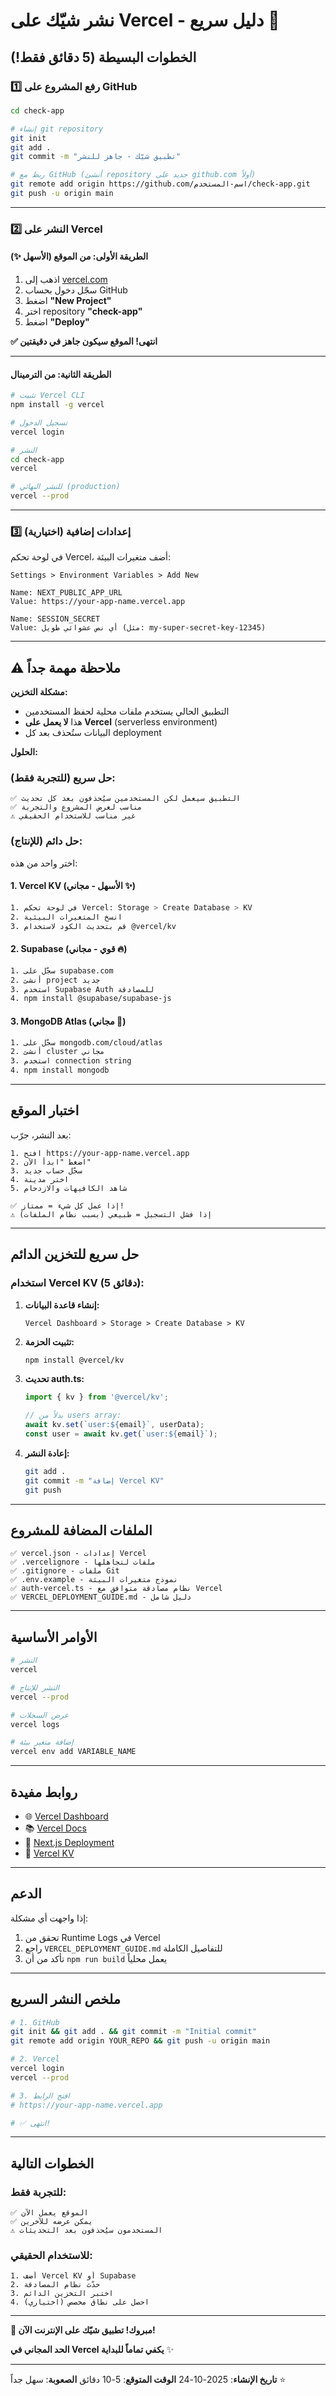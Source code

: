 # نشر شيّك على Vercel - دليل سريع 🚀

## الخطوات البسيطة (5 دقائق فقط!)

### 1️⃣ رفع المشروع على GitHub

```bash
cd check-app

# إنشاء git repository
git init
git add .
git commit -m "تطبيق شيّك - جاهز للنشر"

# ربط مع GitHub (أنشئ repository جديد على github.com أولاً)
git remote add origin https://github.com/اسم-المستخدم/check-app.git
git push -u origin main
```

---

### 2️⃣ النشر على Vercel

#### الطريقة الأولى: من الموقع (الأسهل ✨)

1. اذهب إلى [vercel.com](https://vercel.com)
2. سجّل دخول بحساب GitHub
3. اضغط **"New Project"**
4. اختر repository **"check-app"**
5. اضغط **"Deploy"**

**✅ انتهى! الموقع سيكون جاهز في دقيقتين**

---

#### الطريقة الثانية: من الترمينال

```bash
# تثبيت Vercel CLI
npm install -g vercel

# تسجيل الدخول
vercel login

# النشر
cd check-app
vercel

# للنشر النهائي (production)
vercel --prod
```

---

### 3️⃣ إعدادات إضافية (اختيارية)

في لوحة تحكم Vercel، أضف متغيرات البيئة:

```
Settings > Environment Variables > Add New

Name: NEXT_PUBLIC_APP_URL
Value: https://your-app-name.vercel.app

Name: SESSION_SECRET  
Value: أي نص عشوائي طويل (مثل: my-super-secret-key-12345)
```

---

## ⚠️ ملاحظة مهمة جداً

**مشكلة التخزين:**
- التطبيق الحالي يستخدم ملفات محلية لحفظ المستخدمين
- هذا **لا يعمل على Vercel** (serverless environment)
- البيانات ستُحذف بعد كل deployment

**الحلول:**

### حل سريع (للتجربة فقط):
```
✅ التطبيق سيعمل لكن المستخدمين سيُحذفون بعد كل تحديث
✅ مناسب لعرض المشروع والتجربة
⚠️ غير مناسب للاستخدام الحقيقي
```

### حل دائم (للإنتاج):
اختر واحد من هذه:

#### 1. **Vercel KV** (الأسهل - مجاني ✨)
```bash
1. في لوحة تحكم Vercel: Storage > Create Database > KV
2. انسخ المتغيرات البيئية
3. قم بتحديث الكود لاستخدام @vercel/kv
```

#### 2. **Supabase** (قوي - مجاني 🔥)
```bash
1. سجّل على supabase.com
2. أنشئ project جديد
3. استخدم Supabase Auth للمصادقة
4. npm install @supabase/supabase-js
```

#### 3. **MongoDB Atlas** (مجاني 🍃)
```bash
1. سجّل على mongodb.com/cloud/atlas  
2. أنشئ cluster مجاني
3. استخدم connection string
4. npm install mongodb
```

---

## اختبار الموقع

بعد النشر، جرّب:

```
1. افتح https://your-app-name.vercel.app
2. اضغط "ابدأ الآن"
3. سجّل حساب جديد
4. اختر مدينة
5. شاهد الكافيهات والازدحام

✅ إذا عمل كل شيء = ممتاز!
⚠️ إذا فشل التسجيل = طبيعي (بسبب نظام الملفات)
```

---

## حل سريع للتخزين الدائم

### استخدام Vercel KV (5 دقائق):

1. **إنشاء قاعدة البيانات:**
   ```
   Vercel Dashboard > Storage > Create Database > KV
   ```

2. **تثبيت الحزمة:**
   ```bash
   npm install @vercel/kv
   ```

3. **تحديث auth.ts:**
   ```typescript
   import { kv } from '@vercel/kv';
   
   // بدلاً من users array:
   await kv.set(`user:${email}`, userData);
   const user = await kv.get(`user:${email}`);
   ```

4. **إعادة النشر:**
   ```bash
   git add .
   git commit -m "إضافة Vercel KV"
   git push
   ```

---

## الملفات المضافة للمشروع

```
✅ vercel.json - إعدادات Vercel
✅ .vercelignore - ملفات لتجاهلها  
✅ .gitignore - ملفات Git
✅ .env.example - نموذج متغيرات البيئة
✅ auth-vercel.ts - نظام مصادقة متوافق مع Vercel
✅ VERCEL_DEPLOYMENT_GUIDE.md - دليل شامل
```

---

## الأوامر الأساسية

```bash
# النشر
vercel

# النشر للإنتاج
vercel --prod

# عرض السجلات
vercel logs

# إضافة متغير بيئة
vercel env add VARIABLE_NAME
```

---

## روابط مفيدة

- 🌐 [Vercel Dashboard](https://vercel.com/dashboard)
- 📚 [Vercel Docs](https://vercel.com/docs)
- 💬 [Next.js Deployment](https://nextjs.org/docs/deployment)
- 🔑 [Vercel KV](https://vercel.com/docs/storage/vercel-kv)

---

## الدعم

إذا واجهت أي مشكلة:

1. تحقق من Runtime Logs في Vercel
2. راجع `VERCEL_DEPLOYMENT_GUIDE.md` للتفاصيل الكاملة
3. تأكد من أن `npm run build` يعمل محلياً

---

## ملخص النشر السريع

```bash
# 1. GitHub
git init && git add . && git commit -m "Initial commit"
git remote add origin YOUR_REPO && git push -u origin main

# 2. Vercel  
vercel login
vercel --prod

# 3. افتح الرابط
# https://your-app-name.vercel.app

# ✅ انتهى!
```

---

## الخطوات التالية

### للتجربة فقط:
```
✅ الموقع يعمل الآن
✅ يمكن عرضه للآخرين
⚠️ المستخدمون سيُحذفون بعد التحديثات
```

### للاستخدام الحقيقي:
```
1. أضف Vercel KV أو Supabase
2. حدّث نظام المصادقة
3. اختبر التخزين الدائم
4. احصل على نطاق مخصص (اختياري)
```

---

**🎉 مبروك! تطبيق شيّك على الإنترنت الآن!**

**الحد المجاني في Vercel يكفي تماماً للبداية** ✨

---

**تاريخ الإنشاء**: 2025-10-24
**الوقت المتوقع**: 5-10 دقائق
**الصعوبة**: سهل جداً ⭐
